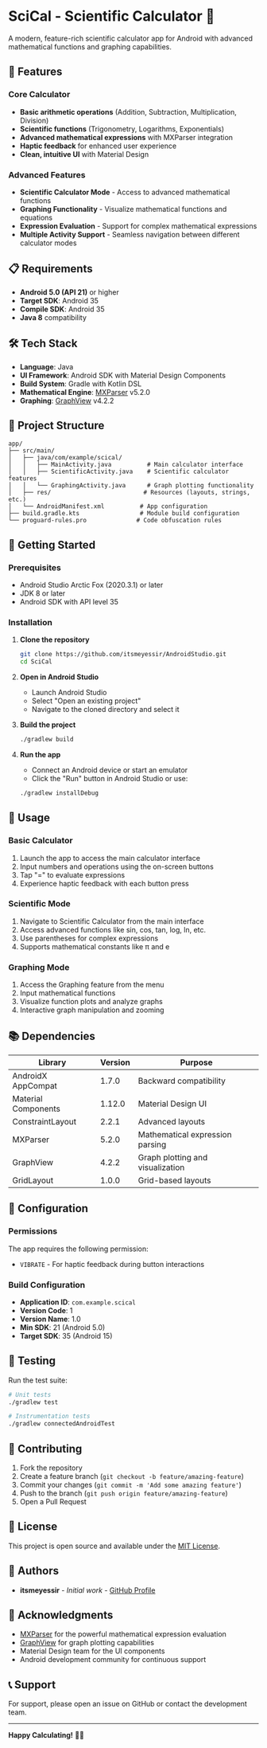 # SciCal - Scientific Calculator 📱

A modern, feature-rich scientific calculator app for Android with advanced mathematical functions and graphing capabilities.

## 🌟 Features

### Core Calculator
- **Basic arithmetic operations** (Addition, Subtraction, Multiplication, Division)
- **Scientific functions** (Trigonometry, Logarithms, Exponentials)
- **Advanced mathematical expressions** with MXParser integration
- **Haptic feedback** for enhanced user experience
- **Clean, intuitive UI** with Material Design

### Advanced Features
- **Scientific Calculator Mode** - Access to advanced mathematical functions
- **Graphing Functionality** - Visualize mathematical functions and equations
- **Expression Evaluation** - Support for complex mathematical expressions
- **Multiple Activity Support** - Seamless navigation between different calculator modes

## 📋 Requirements

- **Android 5.0 (API 21)** or higher
- **Target SDK**: Android 35
- **Compile SDK**: Android 35
- **Java 8** compatibility

## 🛠️ Tech Stack

- **Language**: Java
- **UI Framework**: Android SDK with Material Design Components
- **Build System**: Gradle with Kotlin DSL
- **Mathematical Engine**: [MXParser](https://mathparser.org/) v5.2.0
- **Graphing**: [GraphView](https://github.com/jjoe64/GraphView) v4.2.2

## 📁 Project Structure

```
app/
├── src/main/
│   ├── java/com/example/scical/
│   │   ├── MainActivity.java          # Main calculator interface
│   │   ├── ScientificActivity.java    # Scientific calculator features
│   │   └── GraphingActivity.java      # Graph plotting functionality
│   ├── res/                          # Resources (layouts, strings, etc.)
│   └── AndroidManifest.xml          # App configuration
├── build.gradle.kts                 # Module build configuration
└── proguard-rules.pro              # Code obfuscation rules
```

## 🚀 Getting Started

### Prerequisites
- Android Studio Arctic Fox (2020.3.1) or later
- JDK 8 or later
- Android SDK with API level 35

### Installation

1. **Clone the repository**
   ```bash
   git clone https://github.com/itsmeyessir/AndroidStudio.git
   cd SciCal
   ```

2. **Open in Android Studio**
   - Launch Android Studio
   - Select "Open an existing project"
   - Navigate to the cloned directory and select it

3. **Build the project**
   ```bash
   ./gradlew build
   ```

4. **Run the app**
   - Connect an Android device or start an emulator
   - Click the "Run" button in Android Studio or use:
   ```bash
   ./gradlew installDebug
   ```

## 🎯 Usage

### Basic Calculator
1. Launch the app to access the main calculator interface
2. Input numbers and operations using the on-screen buttons
3. Tap "=" to evaluate expressions
4. Experience haptic feedback with each button press

### Scientific Mode
1. Navigate to Scientific Calculator from the main interface
2. Access advanced functions like sin, cos, tan, log, ln, etc.
3. Use parentheses for complex expressions
4. Supports mathematical constants like π and e

### Graphing Mode
1. Access the Graphing feature from the menu
2. Input mathematical functions
3. Visualize function plots and analyze graphs
4. Interactive graph manipulation and zooming

## 📚 Dependencies

| Library | Version | Purpose |
|---------|---------|---------|
| AndroidX AppCompat | 1.7.0 | Backward compatibility |
| Material Components | 1.12.0 | Material Design UI |
| ConstraintLayout | 2.2.1 | Advanced layouts |
| MXParser | 5.2.0 | Mathematical expression parsing |
| GraphView | 4.2.2 | Graph plotting and visualization |
| GridLayout | 1.0.0 | Grid-based layouts |

## 🔧 Configuration

### Permissions
The app requires the following permission:
- `VIBRATE` - For haptic feedback during button interactions

### Build Configuration
- **Application ID**: `com.example.scical`
- **Version Code**: 1
- **Version Name**: 1.0
- **Min SDK**: 21 (Android 5.0)
- **Target SDK**: 35 (Android 15)

## 🧪 Testing

Run the test suite:
```bash
# Unit tests
./gradlew test

# Instrumentation tests
./gradlew connectedAndroidTest
```

## 📝 Contributing

1. Fork the repository
2. Create a feature branch (`git checkout -b feature/amazing-feature`)
3. Commit your changes (`git commit -m 'Add some amazing feature'`)
4. Push to the branch (`git push origin feature/amazing-feature`)
5. Open a Pull Request

## 📄 License

This project is open source and available under the [MIT License](LICENSE).

## 👥 Authors

- **itsmeyessir** - *Initial work* - [GitHub Profile](https://github.com/itsmeyessir)

## 🙏 Acknowledgments

- [MXParser](https://mathparser.org/) for the powerful mathematical expression evaluation
- [GraphView](https://github.com/jjoe64/GraphView) for graph plotting capabilities
- Material Design team for the UI components
- Android development community for continuous support

## 📞 Support

For support, please open an issue on GitHub or contact the development team.

---

**Happy Calculating!** 🧮✨
